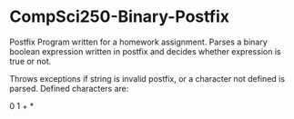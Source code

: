 # CompSci250-Binary-Postfix
Postfix Program written for a homework assignment. Parses a binary boolean expression written in postfix and decides whether expression is true or not.

Throws exceptions if string is invalid postfix, or a character not defined is parsed. Defined characters are:

0   1    +     *
